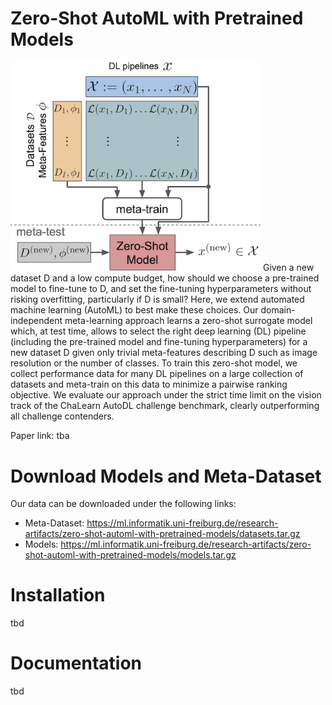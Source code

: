 # Zero-Shot AutoML with Pretrained Models
<img src="https://raw.githubusercontent.com/automl/zero-shot-automl-with-pretrained-models/master/overview.png" width="400"/>
Given a new dataset D and a low compute budget, how should we choose a pre-trained model to fine-tune to D, and set the fine-tuning hyperparameters without risking overfitting, particularly if D is small? Here, we extend automated machine learning (AutoML) to best make these choices. Our domain-independent meta-learning approach learns a zero-shot surrogate model which, at test time, allows to select the right deep learning (DL) pipeline (including the pre-trained model and fine-tuning hyperparameters) for a new dataset D given only trivial meta-features describing D such as image resolution or the number of classes. To train this zero-shot model, we collect performance data for many DL pipelines on a large collection of datasets and meta-train on this data to minimize a pairwise ranking objective. We evaluate our approach under the strict time limit on the vision track of the ChaLearn AutoDL challenge benchmark, clearly outperforming all challenge contenders.

Paper link: tba

# Download Models and Meta-Dataset
Our data can be downloaded under the following links:
* Meta-Dataset: https://ml.informatik.uni-freiburg.de/research-artifacts/zero-shot-automl-with-pretrained-models/datasets.tar.gz
* Models: https://ml.informatik.uni-freiburg.de/research-artifacts/zero-shot-automl-with-pretrained-models/models.tar.gz

# Installation
tbd

# Documentation
tbd
